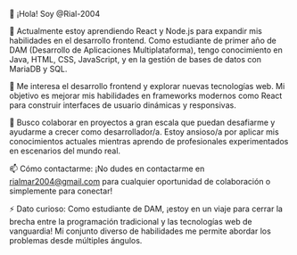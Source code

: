 👋 ¡Hola! Soy @Rial-2004

🌱 Actualmente estoy aprendiendo React y Node.js para expandir mis habilidades en el desarrollo frontend. Como estudiante de primer año de DAM (Desarrollo de Aplicaciones Multiplataforma), tengo conocimiento en Java, HTML, CSS, JavaScript, y en la gestión de bases de datos con MariaDB y SQL.

👀 Me interesa el desarrollo frontend y explorar nuevas tecnologías web. Mi objetivo es mejorar mis habilidades en frameworks modernos como React para construir interfaces de usuario dinámicas y responsivas.

💞️ Busco colaborar en proyectos a gran escala que puedan desafiarme y ayudarme a crecer como desarrollador/a. Estoy ansioso/a por aplicar mis conocimientos actuales mientras aprendo de profesionales experimentados en escenarios del mundo real.

📫 Cómo contactarme: ¡No dudes en contactarme en rialmar2004@gmail.com para cualquier oportunidad de colaboración o simplemente para conectar!

⚡ Dato curioso: Como estudiante de DAM, ¡estoy en un viaje para cerrar la brecha entre la programación tradicional y las tecnologías web de vanguardia! Mi conjunto diverso de habilidades me permite abordar los problemas desde múltiples ángulos.
